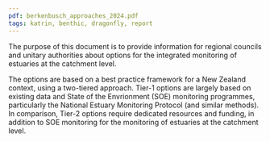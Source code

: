 ```yaml
---
pdf: berkenbusch_approaches_2024.pdf
tags: katrin, benthic, dragonfly, report
---
```


The purpose of this document is to provide information for regional councils and unitary
authorities about options for the integrated monitoring of estuaries at the catchment
level.

The options are based on a best practice framework for a New Zealand context, using a two-tiered approach. Tier-1 options are largely based on existing data and State of the Envrionment (SOE) monitoring programmes, particularly the National Estuary Monitoring Protocol (and similar methods). In comparison, Tier-2 options require dedicated resources and funding, in addition to SOE monitoring for the monitoring of estuaries at the catchment level.
